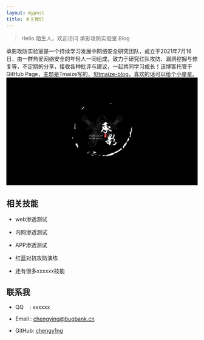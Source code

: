 ```yaml
---
layout: mypost
title: 关于我们
---
```


> Hello 陌生人，欢迎访问 承影攻防实验室 Blog

承影攻防实验室是一个持续学习发展中网络安全研究团队，成立于2021年7月16日，由一群热爱网络安全的年轻人一同组成，致力于研究红队攻防、漏洞挖掘与修复等，不定期的分享，接收各种批评与建议，一起共同学习成长！该博客托管于 GitHub Page，主题是Tmaize写的，见[tmaize-blog](https://github.com/TMaize/tmaize-blog)，喜欢的话可以给个小星星。
![logo](chengying.jpg)

## 相关技能

- web渗透测试

- 内网渗透测试

- APP渗透测试

- 红蓝对抗攻防演练

- 还有很多xxxxxx技能

## 联系我

- QQ&nbsp;&nbsp;&nbsp;&nbsp;: xxxxxx

- Email&nbsp;: [chengying@bugbank.cn](chengy1ng@bugbank.cn)

- GitHub: [chengy1ng](https://github.com/chengy1ng)
